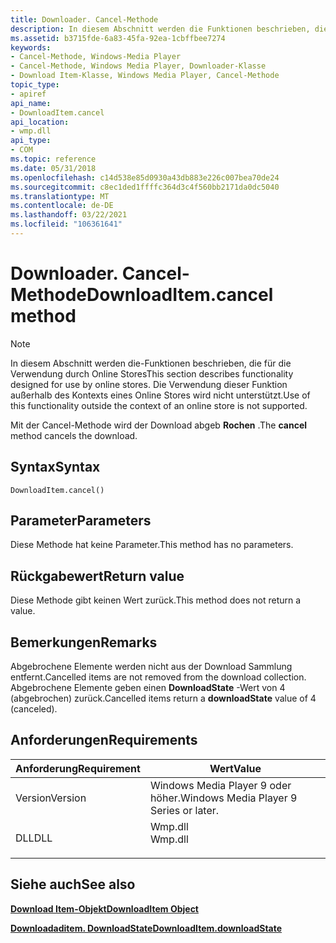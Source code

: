 ```yaml
---
title: Downloader. Cancel-Methode
description: In diesem Abschnitt werden die Funktionen beschrieben, die für die Verwendung durch Online Stores entwickelt wurden. Die Verwendung dieser Funktion außerhalb des Kontexts eines Online Stores wird nicht unterstützt. Mit der Cancel-Methode wird der Download abgebrochen.
ms.assetid: b3715fde-6a83-45fa-92ea-1cbffbee7274
keywords:
- Cancel-Methode, Windows-Media Player
- Cancel-Methode, Windows Media Player, Downloader-Klasse
- Download Item-Klasse, Windows Media Player, Cancel-Methode
topic_type:
- apiref
api_name:
- DownloadItem.cancel
api_location:
- wmp.dll
api_type:
- COM
ms.topic: reference
ms.date: 05/31/2018
ms.openlocfilehash: c14d538e85d0930a43db883e226c007bea70de24
ms.sourcegitcommit: c8ec1ded1ffffc364d3c4f560bb2171da0dc5040
ms.translationtype: MT
ms.contentlocale: de-DE
ms.lasthandoff: 03/22/2021
ms.locfileid: "106361641"
---
```

# <a name="downloaditemcancel-method"></a><span data-ttu-id="eb445-108">Downloader. Cancel-Methode</span><span class="sxs-lookup"><span data-stu-id="eb445-108">DownloadItem.cancel method</span></span>

> [!Note]  
> <span data-ttu-id="eb445-109">In diesem Abschnitt werden die-Funktionen beschrieben, die für die Verwendung durch Online Stores</span><span class="sxs-lookup"><span data-stu-id="eb445-109">This section describes functionality designed for use by online stores.</span></span> <span data-ttu-id="eb445-110">Die Verwendung dieser Funktion außerhalb des Kontexts eines Online Stores wird nicht unterstützt.</span><span class="sxs-lookup"><span data-stu-id="eb445-110">Use of this functionality outside the context of an online store is not supported.</span></span>

 

<span data-ttu-id="eb445-111">Mit der Cancel-Methode wird der Download abgeb **Rochen** .</span><span class="sxs-lookup"><span data-stu-id="eb445-111">The **cancel** method cancels the download.</span></span>

## <a name="syntax"></a><span data-ttu-id="eb445-112">Syntax</span><span class="sxs-lookup"><span data-stu-id="eb445-112">Syntax</span></span>


```JScript
DownloadItem.cancel()
```



## <a name="parameters"></a><span data-ttu-id="eb445-113">Parameter</span><span class="sxs-lookup"><span data-stu-id="eb445-113">Parameters</span></span>

<span data-ttu-id="eb445-114">Diese Methode hat keine Parameter.</span><span class="sxs-lookup"><span data-stu-id="eb445-114">This method has no parameters.</span></span>

## <a name="return-value"></a><span data-ttu-id="eb445-115">Rückgabewert</span><span class="sxs-lookup"><span data-stu-id="eb445-115">Return value</span></span>

<span data-ttu-id="eb445-116">Diese Methode gibt keinen Wert zurück.</span><span class="sxs-lookup"><span data-stu-id="eb445-116">This method does not return a value.</span></span>

## <a name="remarks"></a><span data-ttu-id="eb445-117">Bemerkungen</span><span class="sxs-lookup"><span data-stu-id="eb445-117">Remarks</span></span>

<span data-ttu-id="eb445-118">Abgebrochene Elemente werden nicht aus der Download Sammlung entfernt.</span><span class="sxs-lookup"><span data-stu-id="eb445-118">Cancelled items are not removed from the download collection.</span></span> <span data-ttu-id="eb445-119">Abgebrochene Elemente geben einen **DownloadState** -Wert von 4 (abgebrochen) zurück.</span><span class="sxs-lookup"><span data-stu-id="eb445-119">Cancelled items return a **downloadState** value of 4 (canceled).</span></span>

## <a name="requirements"></a><span data-ttu-id="eb445-120">Anforderungen</span><span class="sxs-lookup"><span data-stu-id="eb445-120">Requirements</span></span>



| <span data-ttu-id="eb445-121">Anforderung</span><span class="sxs-lookup"><span data-stu-id="eb445-121">Requirement</span></span> | <span data-ttu-id="eb445-122">Wert</span><span class="sxs-lookup"><span data-stu-id="eb445-122">Value</span></span> |
|--------------------|------------------------------------------------------------------------------------|
| <span data-ttu-id="eb445-123">Version</span><span class="sxs-lookup"><span data-stu-id="eb445-123">Version</span></span><br/> | <span data-ttu-id="eb445-124">Windows Media Player 9 oder höher.</span><span class="sxs-lookup"><span data-stu-id="eb445-124">Windows Media Player 9 Series or later.</span></span><br/>                                 |
| <span data-ttu-id="eb445-125">DLL</span><span class="sxs-lookup"><span data-stu-id="eb445-125">DLL</span></span><br/>     | <dl> <span data-ttu-id="eb445-126"><dt>Wmp.dll</dt></span><span class="sxs-lookup"><span data-stu-id="eb445-126"><dt>Wmp.dll</dt></span></span> </dl> |



## <a name="see-also"></a><span data-ttu-id="eb445-127">Siehe auch</span><span class="sxs-lookup"><span data-stu-id="eb445-127">See also</span></span>

<dl> <dt>

[<span data-ttu-id="eb445-128">**Download Item-Objekt**</span><span class="sxs-lookup"><span data-stu-id="eb445-128">**DownloadItem Object**</span></span>](downloaditem-object.md)
</dt> <dt>

[<span data-ttu-id="eb445-129">**Downloadaditem. DownloadState**</span><span class="sxs-lookup"><span data-stu-id="eb445-129">**DownloadItem.downloadState**</span></span>](downloaditem-downloadstate.md)
</dt> </dl>

 

 





